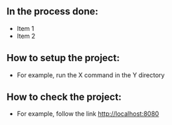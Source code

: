 ## In the process done:

- Item 1
- Item 2

## How to setup the project:

- For example, run the X command in the Y directory

## How to check the project:

- For example, follow the link <http://localhost:8080>
